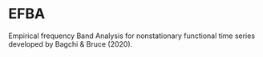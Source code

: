 # EFBA

Empirical frequency Band Analysis for nonstationary functional time series developed by Bagchi & Bruce (2020).
